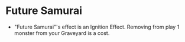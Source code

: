 # Future Samurai

*   "Future Samurai"'s effect is an Ignition Effect. Removing from play 1 monster from your Graveyard is a cost.
